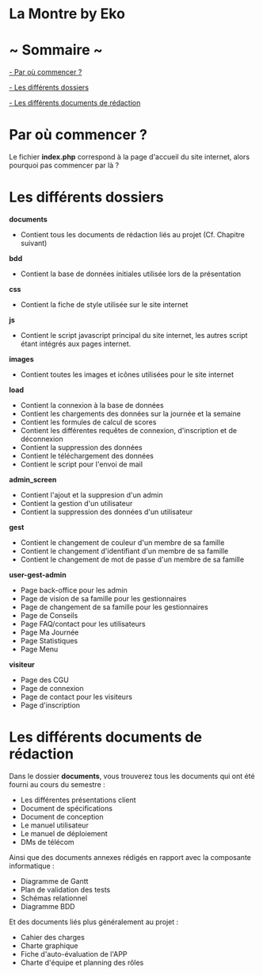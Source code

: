 # La Montre by Eko

# ~ Sommaire ~
[- Par où commencer ?](#par-où-commencer-)

[- Les différents dossiers](#les-différents-dossiers)

[- Les différents documents de rédaction
](#les-différents-documents-de-rédaction)

# Par où commencer ?
Le fichier **index.php** correspond à la page d'accueil du site internet, alors pourquoi pas commencer par là ? 

# Les différents dossiers
**documents**
- Contient tous les documents de rédaction liés au projet (Cf. Chapitre suivant)

**bdd**
- Contient la base de données initiales utilisée lors de la présentation

**css**
- Contient la fiche de style utilisée sur le site internet

**js**
- Contient le script javascript principal du site internet, les autres script étant intégrés aux pages internet.

**images**
- Contient toutes les images et icônes utilisées pour le site internet

**load**
- Contient la connexion à la base de données
- Contient les chargements des données sur la journée et la semaine
- Contient les formules de calcul de scores
- Contient les différentes requêtes de connexion, d'inscription et de déconnexion
- Contient la suppression des données
- Contient le téléchargement des données
- Contient le script pour l'envoi de mail

**admin_screen**
- Contient l'ajout et la suppresion d'un admin
- Contient la gestion d'un utilisateur
- Contient la suppression des données d'un utilisateur

**gest**
- Contient le changement de couleur d'un membre de sa famille
- Contient le changement d'identifiant d'un membre de sa famille
- Contient le changement de mot de passe d'un membre de sa famille

**user-gest-admin**
- Page back-office pour les admin
- Page de vision de sa famille pour les gestionnaires
- Page de changement de sa famille pour les gestionnaires
- Page de Conseils
- Page FAQ/contact pour les utilisateurs
- Page Ma Journée
- Page Statistiques
- Page Menu

**visiteur**
- Page des CGU
- Page de connexion
- Page de contact pour les visiteurs
- Page d'inscription

# Les différents documents de rédaction
Dans le dossier **documents**, vous trouverez tous les documents qui ont été fourni au cours du semestre :

- Les différentes présentations client
- Document de spécifications 
- Document de conception 
- Le manuel utilisateur 
- Le manuel de déploiement 
- DMs de télécom

Ainsi que des documents annexes rédigés en rapport avec la composante informatique :
- Diagramme de Gantt
- Plan de validation des tests
- Schémas relationnel
- Diagramme BDD

Et des documents liés plus généralement au projet :
- Cahier des charges
- Charte graphique
- Fiche d'auto-évaluation de l'APP
- Charte d'équipe et planning des rôles

